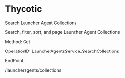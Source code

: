 #     Thycotic


Search Launcher Agent Collections

Search, filter, sort, and page Launcher Agent Collections

Method: Get

OperationID: LauncherAgentsService_SearchCollections

EndPoint:

/launcheragents/collections
